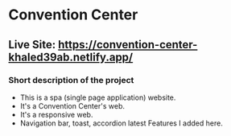 ﻿# Convention Center
 ## Live Site: https://convention-center-khaled39ab.netlify.app/
 ### Short description of the project
 * This is a spa (single page application) website.
 * It's a Convention Center's web.
 * It's a responsive web.
 * Navigation bar, toast, accordion latest Features I added here.
 

